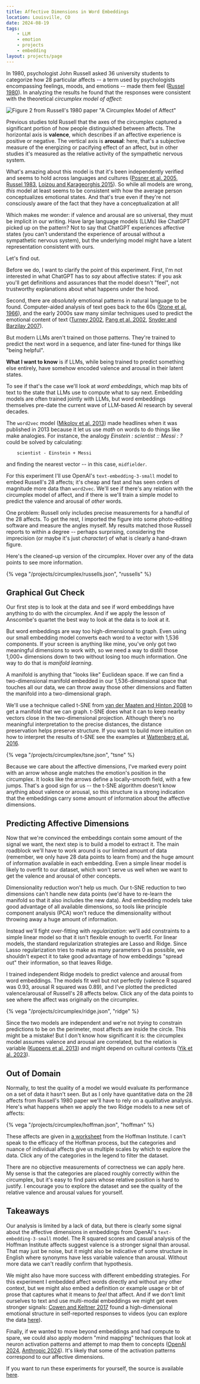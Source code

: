 ```yaml
---
title: Affective Dimensions in Word Embeddings
location: Louisville, CO
date: 2024-08-19
tags:
    - LLM 
    - emotion
    - projects
    - embedding
layout: projects/page
---
```


In 1980, psychologist John Russell asked 36 university students to categorize how 28 particular affects -- a term used by psychologists encompassing feelings, moods, and emotions -- made them feel ([Russel 1980](https://www.researchgate.net/publication/235361517_A_Circumplex_Model_of_Affect)). In analyzing the results he found that the responses were consistent with the theoretical _circumplex model of affect_:

![Figure 2 from Russell's 1980 paper "A Circumplex Model of Affect"](/projects/circumplex/circumplex.png)

Previous studies told Russell that the axes of the circumplex captured a significant portion of how people distinguished between affects. The horizontal axis is __valence__, which describes if an affective experience is positive or negative. The vertical axis is __arousal__: here, that's a subjective measure of the energizing or pacifying effect of an affect, but in other studies it's measured as the relative activity of the sympathetic nervous system.

What's amazing about this model is that it's been independently verified and seems to hold across languages and cultures ([Posner et al. 2005](https://www.ncbi.nlm.nih.gov/pmc/articles/PMC2367156/), [Russel 1983](https://web.archive.org/web/20170809041458id_/https://www2.bc.edu/james-russell/publications/pancultural%20aspects.pdf), [Loizou and Karageorghis 2015](https://www.tandfonline.com/doi/full/10.1080/1612197X.2015.1039693)). So while all models are wrong, _this_ model at least seems to be consistent with how the average person conceptualizes emotional states. And that's true even if they're not consciously aware of the fact that they have a conceptualization at all!

Which makes me wonder: if valence and arousal are so universal, they must be implicit in our writing. Have large language models (LLMs) like ChatGPT picked up on the pattern? Not to say that ChatGPT experiences affective states (you can't understand the experience of arousal without a sympathetic nervous system), but the underlying model might have a latent representation consistent with ours.

Let's find out.

Before we do, I want to clarify the point of this experiment. First, I'm not interested in what ChatGPT has to _say_ about affective states: if you ask you'll get definitions and assurances that the model doesn't "feel", not trustworthy explanations about what happens under the hood.

Second, there are _absolutely_ emotional patterns in natural language to be found. Computer-aided analysis of text goes back to the 60s ([Stone et al. 1966](https://mitpress.mit.edu/9780262690119/the-general-inquirer/)), and the early 2000s saw many similar techniques used to predict the emotional content of text ([Turney 2002](https://arxiv.org/pdf/cs/0212032), [Pang et al. 2002](https://www.cs.cornell.edu/home/llee/papers/sentiment.pdf), [Snyder and Barzilay 2007](https://aclanthology.org/N07-1038.pdf)).

But modern LLMs aren't trained on those patterns. They're trained to predict the next word in a sequence, and later fine-tuned for things like "being helpful".

__What I want to know__ is if LLMs, while being trained to predict something else entirely, have somehow encoded valence and arousal in their latent states.

To see if that's the case we'll look at _word embeddings_, which map bits of text to the state that LLMs use to compute what to say next. Embedding models are often trained jointly with LLMs, but word embeddings themselves pre-date the current wave of LLM-based AI research by several decades.

The `word2vec` model ([Mikolov et al. 2013](https://arxiv.org/pdf/1301.3781)) made headlines when it was published in 2013 because it let us use _math_ on words to do things like make analogies. For instance, the analogy _Einstein : scientist :: Messi : ?_ could be solved by calculating:

```(txt)
    scientist - Einstein + Messi
```

and finding the nearest vector -- in this case, `midfielder`.

For this experiment I'll use OpenAI's `text-embedding-3-small` model to embed Russell's 28 affects; it's cheap and fast and has seen orders of magnitude more data than `word2vec`. We'll see if there's any relation with the circumplex model of affect, and if there is we'll train a simple model to predict the valence and arousal of _other_ words.

One problem: Russell only includes precise measurements for a handful of the 28 affects. To get the rest, I imported the figure into some photo-editing software and measure the angles myself. My results matched those Russell reports to within a degree -- perhaps surprising, considering the imprecision (or maybe it's just _character_) of what is clearly a hand-drawn figure.

Here's the cleaned-up version of the circumplex. Hover over any of the data points to see more information.

{% vega "/projects/circumplex/russells.json", "russells" %}

## Graphical Gut Check

Our first step is to look at the data and see if word embeddings have anything to do with the circumplex. And if we apply the lesson of Anscombe's quartet the best way to look at the data is to _look_ at it.

But word embeddings are way too high-dimensional to graph. Even using our small embedding model converts each word to a vector with 1,536 components. If your screen is anything like mine, you've only got two meaningful dimensions to work with, so we need a way to distill those 1,000+ dimensions down to two without losing too much information. One way to do that is _manifold learning_.

A manifold is anything that "looks like" Euclidean space. If we can find a two-dimensional manifold embedded in our 1,536-dimensional space that touches all our data, we can throw away those other dimensions and flatten the manifold into a two-dimensional graph.

We'll use a technique called t-SNE from [van der Maaten and Hinton 2008](https://www.jmlr.org/papers/volume9/vandermaaten08a/vandermaaten08a.pdf) to get a manifold that we can graph. t-SNE does what it can to keep nearby vectors close in the two-dimensional projection. Although there's no meaningful interpretation to the precise distances, the distance preservation helps preserve structure. If you want to build more intuition on how to interpret the results of t-SNE see the examples at [Wattenberg et al. 2016](https://distill.pub/2016/misread-tsne/).

{% vega "/projects/circumplex/tsne.json", "tsne" %}

Because we care about the affective dimensions, I've marked every point with an arrow whose angle matches the emotion's position in the circumplex. It looks like the arrows define a locally-smooth field, with a few jumps. That's a good sign for us -- the t-SNE algorithm doesn't know anything about valence or arousal, so this structure is a strong indication that the embeddings carry some amount of information about the affective dimensions.

## Predicting Affective Dimensions

Now that we're convinced the embeddings contain some amount of the signal we want, the next step is to build a model to extract it. The main roadblock we'll have to work around is our limited amount of data (remember, we only have 28 data points to learn from) and the huge amount of information available in each embedding. Even a simple linear model is likely to overfit to our dataset, which won't serve us well when we want to get the valence and arousal of other concepts.

Dimensionality reduction won't help us much. Our t-SNE reduction to two dimensions can't handle new data points (we'd have to re-learn the manifold so that it also includes the new data). And embedding models take good advantage of all available dimensions, so tools like principle component analysis (PCA) won't reduce the dimensionality without throwing away a huge amount of information.

Instead we'll fight over-fitting with _regularization_: we'll add constraints to a simple linear model so that it isn't flexible enough to overfit. For linear models, the standard regularization strategies are Lasso and Ridge. Since Lasso regularization tries to make as many parameters 0 as possible, we shouldn't expect it to take good advantage of how embeddings "spread out" their information, so that leaves Ridge.

I trained independent Ridge models to predict valence and arousal from word embeddings. The models fit well but not perfectly (valence R squared was 0.93, arousal R squared was 0.89), and I've plotted the predicted valence/arousal of Russell's 28 affects below. Click any of the data points to see where the affect was originally on the circumplex.

{% vega "/projects/circumplex/ridge.json", "ridge" %}

Since the two models are independent and we're not _trying_ to constrain predictions to be on the perimeter, most affects are inside the circle. This might be a mistake! But I don't know how significant it is: the circumplex model assumes valence and arousal are correlated, but the relation is variable ([Kuppens et al. 2013](https://pubmed.ncbi.nlm.nih.gov/23231533/)) and might depend on cultural contexts ([Yik et al. 2023](https://pubmed.ncbi.nlm.nih.gov/35446055/)).

## Out of Domain

Normally, to test the quality of a model we would evaluate its performance on a set of data it hasn't seen. But as I only have quantitative data on the 28 affects from Russell's 1980 paper we'll have to rely on a qualitative analysis. Here's what happens when we apply the two Ridge models to a new set of affects:

{% vega "/projects/circumplex/hoffman.json", "hoffman" %}

These affects are given in [a worksheet](https://www.hoffmaninstitute.org/wp-content/uploads/Practices-FeelingsSensations.pdf) from the Hoffman Institute. I can't speak to the efficacy of the Hoffman process, but the categories and nuance of individual affects give us multiple scales by which to explore the data. Click any of the categories in the legend to filter the dataset.

There are no objective measurements of correctness we can apply here. My sense is that the categories are placed roughly correctly within the circumplex, but it's easy to find pairs whose relative position is hard to justify. I encourage you to explore the dataset and see the quality of the relative valence and arousal values for yourself.

## Takeaways

Our analysis is limited by a lack of data, but there is clearly some signal about the affective dimensions in embeddings from OpenAI's `text-embedding-3-small` model. The R squared scores and casual analysis of the Hoffman Institute affects suggest valence is a stronger signal than arousal. That may just be noise, but it might also be indicative of some structure in English where synonyms have less variable valence than arousal. Without more data we can't readily confirm that hypothesis.

We might also have more success with different embedding strategies. For this experiment I embedded affect words directly and without any other context, but we might also embed a definition or example usage or bit of prose that captures what it means to _feel_ that affect. And if we don't limit ourselves to text and use multi-modal embeddings we might get even stronger signals: [Cowen and Keltner 2017](https://www.pnas.org/doi/10.1073/pnas.1702247114) found a high-dimensional emotional structure in self-reported responses to videos (you can explore the data [here](https://s3-us-west-1.amazonaws.com/emogifs/map.html#modal)).

Finally, if we wanted to move beyond embeddings and had compute to spare, we could also apply modern "mind mapping" techniques that look at neuron activation patterns and attempt to map them to concepts ([OpenAI 2024](https://openai.com/index/extracting-concepts-from-gpt-4/), [Anthropic 2024](https://www.anthropic.com/news/mapping-mind-language-model)). It's likely that some of the activation patterns correspond to our affective dimensions.

If you want to run these experiments for yourself, the source is available [here](https://github.com/csmith49/experiments/tree/e231189ff0d22353a1b55f4445c206c3b9adb909/circumplex).
